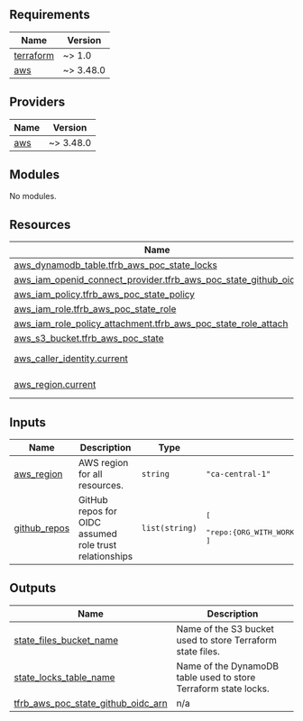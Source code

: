 <!-- BEGIN_TF_DOCS -->
## Requirements

| Name | Version |
|------|---------|
| <a name="requirement_terraform"></a> [terraform](#requirement\_terraform) | ~> 1.0 |
| <a name="requirement_aws"></a> [aws](#requirement\_aws) | ~> 3.48.0 |

## Providers

| Name | Version |
|------|---------|
| <a name="provider_aws"></a> [aws](#provider\_aws) | ~> 3.48.0 |

## Modules

No modules.

## Resources

| Name | Type |
|------|------|
| [aws_dynamodb_table.tfrb_aws_poc_state_locks](https://registry.terraform.io/providers/hashicorp/aws/latest/docs/resources/dynamodb_table) | resource |
| [aws_iam_openid_connect_provider.tfrb_aws_poc_state_github_oidc](https://registry.terraform.io/providers/hashicorp/aws/latest/docs/resources/iam_openid_connect_provider) | resource |
| [aws_iam_policy.tfrb_aws_poc_state_policy](https://registry.terraform.io/providers/hashicorp/aws/latest/docs/resources/iam_policy) | resource |
| [aws_iam_role.tfrb_aws_poc_state_role](https://registry.terraform.io/providers/hashicorp/aws/latest/docs/resources/iam_role) | resource |
| [aws_iam_role_policy_attachment.tfrb_aws_poc_state_role_attach](https://registry.terraform.io/providers/hashicorp/aws/latest/docs/resources/iam_role_policy_attachment) | resource |
| [aws_s3_bucket.tfrb_aws_poc_state](https://registry.terraform.io/providers/hashicorp/aws/latest/docs/resources/s3_bucket) | resource |
| [aws_caller_identity.current](https://registry.terraform.io/providers/hashicorp/aws/latest/docs/data-sources/caller_identity) | data source |
| [aws_region.current](https://registry.terraform.io/providers/hashicorp/aws/latest/docs/data-sources/region) | data source |

## Inputs

| Name | Description | Type | Default | Required |
|------|-------------|------|---------|:--------:|
| <a name="input_aws_region"></a> [aws\_region](#input\_aws\_region) | AWS region for all resources. | `string` | `"ca-central-1"` | no |
| <a name="input_github_repos"></a> [github\_repos](#input\_github\_repos) | GitHub repos for OIDC assumed role trust relationships | `list(string)` | <pre>[<br>  "repo:{ORG_WITH_WORKLOAD_REPO}/{WORKLOAD_REPO}:ref:refs/heads/main"<br>]</pre> | no |

## Outputs

| Name | Description |
|------|-------------|
| <a name="output_state_files_bucket_name"></a> [state\_files\_bucket\_name](#output\_state\_files\_bucket\_name) | Name of the S3 bucket used to store Terraform state files. |
| <a name="output_state_locks_table_name"></a> [state\_locks\_table\_name](#output\_state\_locks\_table\_name) | Name of the DynamoDB table used to store Terraform state locks. |
| <a name="output_tfrb_aws_poc_state_github_oidc_arn"></a> [tfrb\_aws\_poc\_state\_github\_oidc\_arn](#output\_tfrb\_aws\_poc\_state\_github\_oidc\_arn) | n/a |
<!-- END_TF_DOCS -->